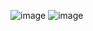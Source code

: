 ![image](https://user-images.githubusercontent.com/59310528/94893604-4f373600-04a7-11eb-8fc0-e550a5be995c.png)
![image](https://user-images.githubusercontent.com/59310528/94893707-8efe1d80-04a7-11eb-9ae9-07db5b45febf.png)
